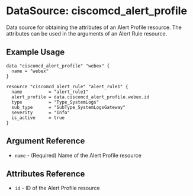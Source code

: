 # DataSource: ciscomcd_alert_profile
Data source for obtaining the attributes of an Alert Profile resource. The attributes can be used in the arguments of an Alert Rule resource.

## Example Usage
```hcl
data "ciscomcd_alert_profile" "webex" {
  name = "webex"
}

resource "ciscomcd_alert_rule" "alert_rule1" {
  name          = "alert_rule1"
  alert_profile = data.ciscomcd_alert_profile.webex.id
  type          = "Type_SystemLogs"
  sub_type      = "SubType_SystemLogsGateway"
  severity      = "Info"
  is_active     = true
}
```

## Argument Reference
* `name` - (Required) Name of the Alert Profile resource

## Attributes Reference
* `id` - ID of the Alert Profile resource